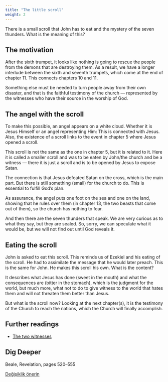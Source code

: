 ```yaml
---
title: "The little scroll"
weight: 2
---
```



There is a small scroll that John has to eat and the mystery of the seven thunders. What is the meaning of this?


## The motivation

<a name="0e5a"></a>
After the sixth trumpet, it looks like nothing is going to rescue the people from the demons that are destroying them. As a result, we have a longer interlude between the sixth and seventh trumpets, which come at the end of chapter 11. This connects chapters 10 and 11.

Something else must be needed to turn people away from their own disaster, and that is the faithful testimony of the church — represented by the witnesses who have their source in the worship of God.


## The angel with the scroll

<a name="6058"></a>
To make this possible, an angel appears on a white cloud. Whether it is Jesus Himself or an angel representing Him: This is connected with Jesus. Also, the existence of a scroll links to the event in chapter 5 where Jesus opened a scroll.

This scroll is not the same as the one in chapter 5, but it is related to it. Here it is called a smaller scroll and was to be eaten by John/the church and be a witness — there it is just a scroll and is to be opened by Jesus to expose Satan.

The connection is that Jesus defeated Satan on the cross, which is the main part. But there is still something (small) for the church to do. This is essential to fulfill God’s plan.

As assurance, the angel puts one foot on the sea and one on the land, showing that he rules over them (in chapter 13, the two beasts that come out of them), so the church has nothing to fear.

And then there are the seven thunders that speak. We are very curious as to what they say, but they are sealed. So, sorry, we can speculate what it would be, but we will not find out until God reveals it.


## Eating the scroll

<a name="c6ef"></a>
John is asked to eat this scroll. This reminds us of Ezekiel and his eating of the scroll. He had to assimilate the message that he would later preach. This is the same for John. He makes this scroll his own. What is the content?

It describes what Jesus has done (sweet in the mouth) and what the consequences are (bitter in the stomach), which is the judgment for the world, but much more, what not to do to give witness to the world that hates them and will not threaten them better than Jesus.

But what is the scroll now? Looking at the next chapter(s), it is the testimony of the Church to reach the nations, which the Church will finally accomplish.


## Further readings

<a name="b216"></a>
- [The two witnesses](../../../../content/witnesses/expl/the-two-witnesses)



## Dig Deeper

<a name="2d38"></a>
Beale, Revelation, pages 520–555






[Değişiklik önerin](https://github.com/revelation-today/revelation-today/blob/main/exampleSite/content/docs/content/scroll/expl/the-little-scroll.md)
